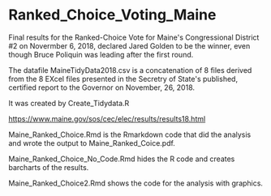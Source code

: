 # Ranked_Choice_Voting_Maine

Final results for the Ranked-Choice Vote for Maine's Congressional District #2
on Novermber 6, 2018, declared Jared Golden to be the winner, even
though Bruce Poliquin was leading after the first round.

The datafile MaineTidyData2018.csv is a concatenation of 8 files derived from the 8 EXcel files
presented in the Secretry of State's published, certified report to the Governor on November, 26, 2018.

It was created by Create_Tidydata.R

https://www.maine.gov/sos/cec/elec/results/results18.html

Maine_Ranked_Choice.Rmd is the Rmarkdown code that did the analysis and wrote
the output to Maine_Ranked_Coice.pdf.

Maine_Ranked_Choice_No_Code.Rmd hides the R code and creates barcharts of the results.

Maine_Ranked_Choice2.Rmd shows the code for the analysis with graphics.
